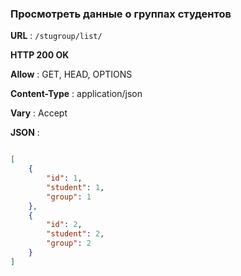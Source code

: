 ### Просмотреть данные о группах студентов 

**URL** : `/stugroup/list/`

**HTTP 200 OK**

**Allow** : GET, HEAD, OPTIONS

**Content-Type** : application/json

**Vary** : Accept

**JSON** :
```json

[
    {
        "id": 1,
        "student": 1,
        "group": 1
    },
    {
        "id": 2,
        "student": 2,
        "group": 2
    }
]
```